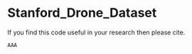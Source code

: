 # Stanford_Drone_Dataset
If you find this code useful in your research then please cite.

```
AAA
```
